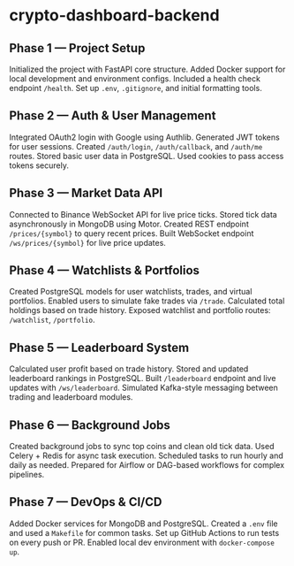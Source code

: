 # crypto-dashboard-backend

## Phase 1 — Project Setup

Initialized the project with FastAPI core structure.
Added Docker support for local development and environment configs.
Included a health check endpoint `/health`.
Set up `.env`, `.gitignore`, and initial formatting tools.

## Phase 2 — Auth & User Management

Integrated OAuth2 login with Google using Authlib.
Generated JWT tokens for user sessions.
Created `/auth/login`, `/auth/callback`, and `/auth/me` routes.
Stored basic user data in PostgreSQL.
Used cookies to pass access tokens securely.

## Phase 3 — Market Data API

Connected to Binance WebSocket API for live price ticks.
Stored tick data asynchronously in MongoDB using Motor.
Created REST endpoint `/prices/{symbol}` to query recent prices.
Built WebSocket endpoint `/ws/prices/{symbol}` for live price updates.

## Phase 4 — Watchlists & Portfolios

Created PostgreSQL models for user watchlists, trades, and virtual portfolios.
Enabled users to simulate fake trades via `/trade`.
Calculated total holdings based on trade history.
Exposed watchlist and portfolio routes: `/watchlist`, `/portfolio`.

## Phase 5 — Leaderboard System

Calculated user profit based on trade history.
Stored and updated leaderboard rankings in PostgreSQL.
Built `/leaderboard` endpoint and live updates with `/ws/leaderboard`.
Simulated Kafka-style messaging between trading and leaderboard modules.

## Phase 6 — Background Jobs

Created background jobs to sync top coins and clean old tick data.
Used Celery + Redis for async task execution.
Scheduled tasks to run hourly and daily as needed.
Prepared for Airflow or DAG-based workflows for complex pipelines.

## Phase 7 — DevOps & CI/CD

Added Docker services for MongoDB and PostgreSQL.
Created a `.env` file and used a `Makefile` for common tasks.
Set up GitHub Actions to run tests on every push or PR.
Enabled local dev environment with `docker-compose up`.
